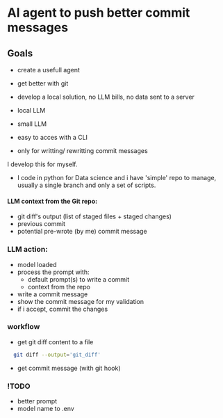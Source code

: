 # AI agent to push better commit messages

## Goals
- create a usefull agent
- get better with git
- develop a local solution, no LLM bills, no data sent to a server

- local LLM
- small LLM
- easy to acces with a CLI
- only for writting/ rewritting commit messages

I develop this for myself.
- I code in python for Data science and i have 'simple' repo to manage, usually a single branch and only a set of scripts.


#### LLM context from the Git repo:
- git diff's output (list of staged files + staged changes)
- previous commit
- potential pre-wrote (by me) commit message

### LLM action:
- model loaded
- process the prompt with:
  - default prompt(s) to write a commit
  - context from the repo
- write a commit message
- show the commit message for my validation
- if i accept, commit the changes

### workflow

- get git diff content to a file
```sh
  git diff --output='git_diff'
```
- get commit message (with git hook)



### !TODO
- better prompt
- model name to .env
